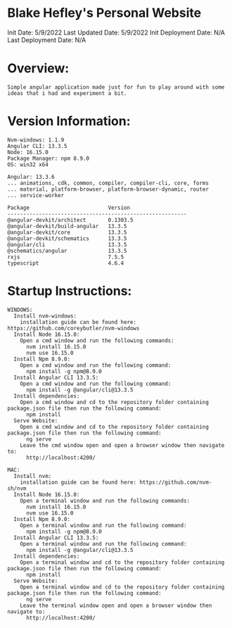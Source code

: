 # Blake Hefley's Personal Website
Init Date: 5/9/2022
Last Updated Date: 5/9/2022
Init Deployment Date: N/A
Last Deployment Date: N/A

# Overview:
    Simple angular application made just for fun to play around with some ideas that i had and experiment a bit. 

# Version Information: 
    Nvm-windows: 1.1.9
    Angular CLI: 13.3.5
    Node: 16.15.0
    Package Manager: npm 8.9.0
    OS: win32 x64

    Angular: 13.3.6
    ... animations, cdk, common, compiler, compiler-cli, core, forms
    ... material, platform-browser, platform-browser-dynamic, router
    ... service-worker

    Package                         Version
    ---------------------------------------------------------
    @angular-devkit/architect       0.1303.5
    @angular-devkit/build-angular   13.3.5
    @angular-devkit/core            13.3.5
    @angular-devkit/schematics      13.3.5
    @angular/cli                    13.3.5
    @schematics/angular             13.3.5
    rxjs                            7.5.5
    typescript                      4.6.4

# Startup Instructions:
    WINDOWS:
      Install nvm-windows: 
        installation guide can be found here: https://github.com/coreybutler/nvm-windows
      Install Node 16.15.0:
        Open a cmd window and run the following commands:
          nvm install 16.15.0
          nvm use 16.15.0
      Install Npm 8.9.0:
        Open a cmd window and run the following command:
          npm install -g npm@8.9.0
      Install Angular CLI 13.3.5:
        Open a cmd window and run the following command:
          npm install -g @angular/cli@13.3.5
      Install dependencies:
        Open a cmd window and cd to the repository folder containing package.json file then run the following command:
          npm install
      Serve Website:
        Open a cmd window and cd to the repository folder containing package.json file then run the following command:
          ng serve
        Leave the cmd window open and open a browser window then navigate to:
          http://localhost:4200/
          
    MAC:
      Install nvm: 
        installation guide can be found here: https://github.com/nvm-sh/nvm
      Install Node 16.15.0:
        Open a terminal window and run the following commands:
          nvm install 16.15.0
          nvm use 16.15.0
      Install Npm 8.9.0:
        Open a terminal window and run the following command:
          npm install -g npm@8.9.0
      Install Angular CLI 13.3.5:
        Open a terminal window and run the following command:
          npm install -g @angular/cli@13.3.5
      Install dependencies:
        Open a terminal window and cd to the repository folder containing package.json file then run the following command:
          npm install
      Serve Website:
        Open a terminal window and cd to the repository folder containing package.json file then run the following command:
          ng serve
        Leave the terminal window open and open a browser window then navigate to:
          http://localhost:4200/
          
          
